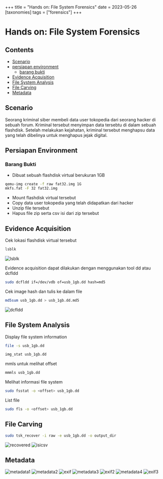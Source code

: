 +++
title = "Hands on: File System Forensics"
date = 2023-05-26
[taxonomies]
tags = ["forensics"]
+++

# Hands on: File System Forensics

## Contents

- [Scenario](#scenario)
- [persiapan environment](#persiapan-environment)
  - [barang bukti](#barang-bukti)
- [Evidence Acquisition](#evidence-acquisition)
- [File System Analysis](#file-system-analysis)
- [File Carving](#file-carving)
- [Metadata](#metadata)

## Scenario

Seorang kriminal siber membeli data user tokopedia dari seorang hacker di sebuah forum.
Kriminal tersebut menyimpan data tersebtu di dalam sebuah flashdisk.
Setelah melakukan kejahatan, kriminal tersebut menghapsu data yang telah dibelinya untuk menghapus jejak digital.

## Persiapan Environment

### Barang Bukti

- Dibuat sebuah flashdisk virtual berukuran 1GB

```bash
qemu-img create -f raw fat32.img 1G
mkfs.fat -F 32 fat32.img
```

- Mount flashdisk virtual tersebut
- Copy data user tokopedia yang telah didapatkan dari hacker
- Unzip file tersebut
- Hapus file zip serta csv isi dari zip tersebut

## Evidence Acquisition

Cek lokasi flashdisk virtual tersebut

```bash
lsblk
```

![lsblk](/img/lsblk1.webP)

Evidence acquisition dapat dilakukan dengan menggunakan tool dd atau dcfldd

```bash
sudo dcfldd if=/dev/vdb of=usb_1gb.dd hash=md5
```

Cek image hash dan tulis ke dalam file

```bash
md5sum usb_1gb.dd > usb_1gb.dd.md5
```

![dcfldd](/img/dcfldd.webP)

## File System Analysis

Display file system information

```bash
file -s usb_1gb.dd
```

```bash
img_stat usb_1gb.dd
```

mmls untuk melihat offset

```bash
mmmls usb_1gb.dd
```

Melihat informasi file system

```bash
sudo fsstat -o <offset> usb_1gb.dd
```

List file

```bash
sudo fls -o <offset> usb_1gb.dd
```

## File Carving

```bash
sudo tsk_recover -i raw -e usb_1gb.dd -o output_dir
```

![recovered](/img/recovered.webP)
![isicsv](/img/isicsv.webP)

## Metadata

![metadata1](/img/metadata1.webP)
![metadata2](/img/metadata2.webP)
![exif](/img/exif.webP)
![metadata3](/img/metadata3.webP)
![exif2](/img/exif2.webP)
![metadata4](/img/metadata4.webP)
![exif3](/img/exif3.webP)
